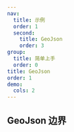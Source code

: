 ```yaml
---
nav:
  title: 示例
  order: 1
  second:
    title: GeoJson
    order: 3
group:
  title: 简单上手
  order: 0
title: GeoJson
order: 1
demo:
  cols: 2
---
```


## GeoJson 边界

<code src="./boundary/index.tsx" compact="true"></code>
